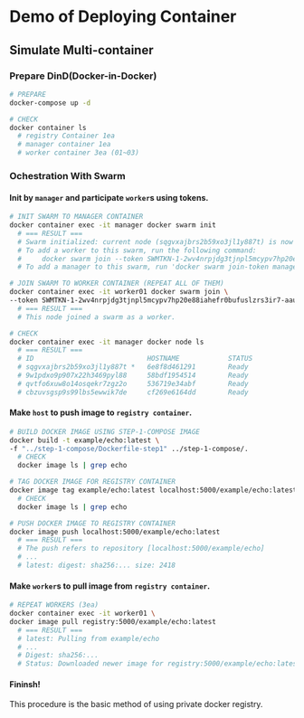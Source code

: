 # Demo of Deploying Container

## Simulate Multi-container

### Prepare DinD(Docker-in-Docker)

```bash
# PREPARE
docker-compose up -d

# CHECK
docker container ls
  # registry Container 1ea
  # manager container 1ea
  # worker container 3ea (01~03)
```

### Ochestration With Swarm

#### Init by `manager` and participate `worker`s using tokens.

```bash
# INIT SWARM TO MANAGER CONTAINER
docker container exec -it manager docker swarm init
  # === RESULT ===
  # Swarm initialized: current node (sqgvxajbrs2b59xo3jl1y887t) is now a manager.
  # To add a worker to this swarm, run the following command:
  #     docker swarm join --token SWMTKN-1-2wv4nrpjdg3tjnpl5mcypv7hp20e88iahefr0bufuslzrs3ir7-aaugswy1uz5o5sruc9he8q11y 172.18.0.3:2377
  # To add a manager to this swarm, run 'docker swarm join-token manager' and follow the instructions.

# JOIN SWARM TO WORKER CONTAINER (REPEAT ALL OF THEM)
docker container exec -it worker01 docker swarm join \
--token SWMTKN-1-2wv4nrpjdg3tjnpl5mcypv7hp20e88iahefr0bufuslzrs3ir7-aaugswy1uz5o5sruc9he8q11y manager:2377
  # === RESULT ===
  # This node joined a swarm as a worker.

# CHECK
docker container exec -it manager docker node ls
  # === RESULT ===
  # ID                            HOSTNAME            STATUS              AVAILABILITY        MANAGER STATUS      ENGINE VERSION
  # sqgvxajbrs2b59xo3jl1y887t *   6e8f8d461291        Ready               Active              Leader              18.05.0-ce
  # 9w1pdxo9p907x22h3469pyl88     58bdf1954514        Ready               Active                                  18.05.0-ce
  # qvtfo6xuw8o14osqekr7zgz2o     536719e34abf        Ready               Active                                  18.05.0-ce
  # cbzuvsgsp9s99lbs5ewwik7de     cf269e6164dd        Ready               Active                                  18.05.0-ce
```

#### Make `host` to push image to `registry container`.

```bash
# BUILD DOCKER IMAGE USING STEP-1-COMPOSE IMAGE
docker build -t example/echo:latest \
-f "../step-1-compose/Dockerfile-step1" ../step-1-compose/.
  # CHECK
  docker image ls | grep echo

# TAG DOCKER IMAGE FOR REGISTRY CONTAINER
docker image tag example/echo:latest localhost:5000/example/echo:latest
  # CHECK
  docker image ls | grep echo

# PUSH DOCKER IMAGE TO REGISTRY CONTAINER
docker image push localhost:5000/example/echo:latest
  # === RESULT ===
  # The push refers to repository [localhost:5000/example/echo]
  # ...
  # latest: digest: sha256:... size: 2418
```

#### Make `worker`s to pull image from `registry container`.

```bash
# REPEAT WORKERS (3ea)
docker container exec -it worker01 \
docker image pull registry:5000/example/echo:latest
  # === RESULT ===
  # latest: Pulling from example/echo
  # ...
  # Digest: sha256:...
  # Status: Downloaded newer image for registry:5000/example/echo:latest
```

#### Fininsh!

This procedure is the basic method of using private docker registry.
